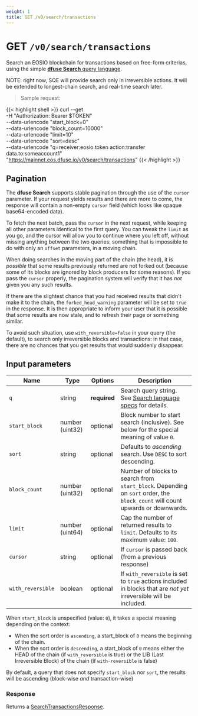 ```yaml
---
weight: 1
title: GET /v0/search/transactions
---
```


# GET `/v0/search/transactions`

Search an EOSIO blockchain for transactions based on free-form
criterias, using the simple
[**dfuse Search** query language](#dfuse-query-language).

NOTE: right now, SQE will provide search only in irreversible
actions. It will be extended to longest-chain search, and real-time
search later.

> Sample request:

{{< highlight shell >}}
curl --get \
     -H "Authorization: Bearer $TOKEN" \
     --data-urlencode "start_block=0" \
     --data-urlencode "block_count=10000" \
     --data-urlencode "limit=10" \
     --data-urlencode "sort=desc" \
     --data-urlencode "q=receiver:eosio.token action:transfer data.to:someaccount1" \
     "https://mainnet.eos.dfuse.io/v0/search/transactions"
{{< /highlight >}}


## Pagination

The **dfuse Search** supports stable pagination through the use of the
`cursor` parameter. If your request yields results and there are more
to come, the response will contain a non-empty `cursor` field (which
looks like opaque base64-encoded data).

To fetch the next batch, pass the `cursor` in the next request, while
keeping all other parameters identical to the first query. You can
tweak the `limit` as you go, and the cursor will allow you to continue
where you left off, without missing anything between the two queries:
something that is impossible to do with only an `offset` parameters,
in a moving chain.

When doing searches in the moving part of the chain (the head), it is
*possible* that some results previously returned are not forked out
(because some of its blocks are ignored by block producers for some
reasons).  If you pass the `cursor` properly, the pagination system
will verify that it has *not* given you any such results.

If there are the slightest chance that you had received results that
didn't make it to the chain, the `forked_head_warning` parameter will
be set to `true` in the response. It is then appropriate to inform
your user that it is possible that some results are now stale, and to
refresh their page or something similar.

To avoid such situation, use `with_reversible=false` in your query
(the default), to search only irreversible blocks and transactions: in
that case, there are no chances that you get results that would
suddenly disappear.



## Input parameters

Name | Type | Options | Description
-----|------|---------|------------
`q` | string | **required** | Search query string. See [Search language specs](#ref-search-query-specs) for details.
`start_block` | number (uint32) | optional | Block number to start search (inclusive). See below for the special meaning of value `0`.
`sort` | string | optional | Defaults to _ascending_ search. Use `DESC` to sort descending.
`block_count` | number (uint32) | optional | Number of blocks to search from `start_block`. Depending on `sort` order, the `block_count` will count upwards or downwards.
`limit` | number (uint64) | optional | Cap the number of returned results to `limit`. Defaults to its maximum value: `100`.
`cursor` | string | optional | If `cursor` is passed back (from a previous response)
`with_reversible` | boolean | optional | If `with_reversible` is set to `true` actions included in blocks that are *not yet* irreversible will be included.

When `start_block` is unspecified (value: `0`), it takes a special meaning depending on the context:
* When the sort order is `ascending`, a start_block of `0` means the beginning of the chain.
* When the sort order is `descending`, a start_block of `0` means either the HEAD of the chain (if `with_reversible` is true) or the LIB (Last Irreversible Block) of the chain (if `with-reversible` is false)

By default, a query that does not specify `start_block` nor `sort`, the results will be ascending (block-wise *and* transaction-wise)

### Response

Returns a [SearchTransactionsResponse](#type-SearchTransactionsResponse).
